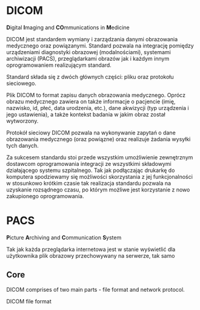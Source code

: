 # DICOM

**D**igital **I**maging and **CO**mmunications in **M**edicine

DICOM jest standardem wymiany i zarządzania danymi obrazowania medycznego oraz powiązanymi. Standard pozwala na integrację pomiędzy urządzeniami diagnostyki obrazowej (modalnościami), systemami archiwizacji (PACS), przeglądarkami obrazów jak i każdym innym oprogramowaniem realizującym standard.

Standard składa się z dwóch głównych części: pliku oraz protokołu sieciowego.

Plik DICOM to format zapisu danych obrazowania medycznego. Oprócz obrazu medycznego zawiera on także informacje o pacjencie (imię, nazwisko, id, płeć, data urodzenia, etc.), dane akwizycji (typ urządzenia i jego ustawienia), a także kontekst badania w jakim obraz został wytworzony.

Protokół sieciowy DICOM pozwala na wykonywanie zapytań o dane obrazowania medycznego (oraz powiązne) oraz realizuje żadania wysyłki tych danych.

Za sukcesem standardu stoi przede wszystkim umożliwienie zewnętrznym dostawcom oprogramowania integracji ze wszystkimi składowymi działającego systemu szpitalnego. Tak jak podłączając drukarkę do komputera spodziewamy się możliwości skorzystania z jej funkcjonalności w stosunkowo krótkim czasie tak realizacja standardu pozwala na uzyskanie rozsądnego czasu, po którym możliwe jest korzystanie z nowo zakupionego oprogramowania.

# PACS

**P**icture **A**rchiving and **C**ommunication **S**ystem


Tak jak każda przeglądarka internetowa jest w stanie wyświetlić dla użytkownika plik obrazowy przechowywany na serwerze, tak samo 
## Core

DICOM comprises of two main parts - file format and network protocol.

DICOM file format 
